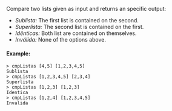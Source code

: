 Compare two lists given as input and returns an specific output:

- *Sublista:* The first list is contained on the second.
- *Superlista:* The second list is contained on the first.
- *Idênticas:* Both list are contained on themselves.
- *Inválida:* None of the options above.

#### Example:

```
> cmpListas [4,5] [1,2,3,4,5]
Sublista
> cmpListas [1,2,3,4,5] [2,3,4]
Superlista
> cmpListas [1,2,3] [1,2,3]
Identica
> cmpListas [1,2,4] [1,2,3,4,5]
Invalida

```